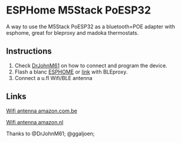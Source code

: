 # ESPHome M5Stack PoESP32

A way to use the M5Stack PoESP32 as a bluetooth=POE adapter with esphome, great for bleproxy and madoka thermostats.

## Instructions

1. Check [DrJohnM61](https://github.com/DrJohnM61/poesp32-esphome/tree/main) on how to connect and program the device.
2. Flash a blanc [ESPHOME](https://web.esphome.io/) or [link](https://befygo.github.io/PoESP32-M5/) with BLEproxy.
3. Connect a u.fl Wifi/BLE antenna

## Links

[Wifi antenna amazon.com.be](https://www.amazon.com.be/-/nl/dp/B09PRD4492?ref=ppx_yo2ov_dt_b_fed_asin_title?tag=befygo-21)

[Wifi antenna amazon.nl](https://amzn.to/3BCfvtG)




Thanks to @DrJohnM61; @ggaljoen;
